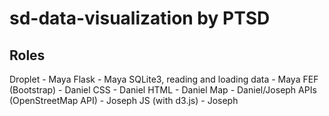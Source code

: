 # sd-data-visualization by PTSD
## Roles
Droplet - Maya
Flask - Maya
SQLite3, reading and loading data - Maya
FEF (Bootstrap) - Daniel
CSS - Daniel
HTML - Daniel
Map - Daniel/Joseph
APIs (OpenStreetMap API) - Joseph
JS (with d3.js) - Joseph
